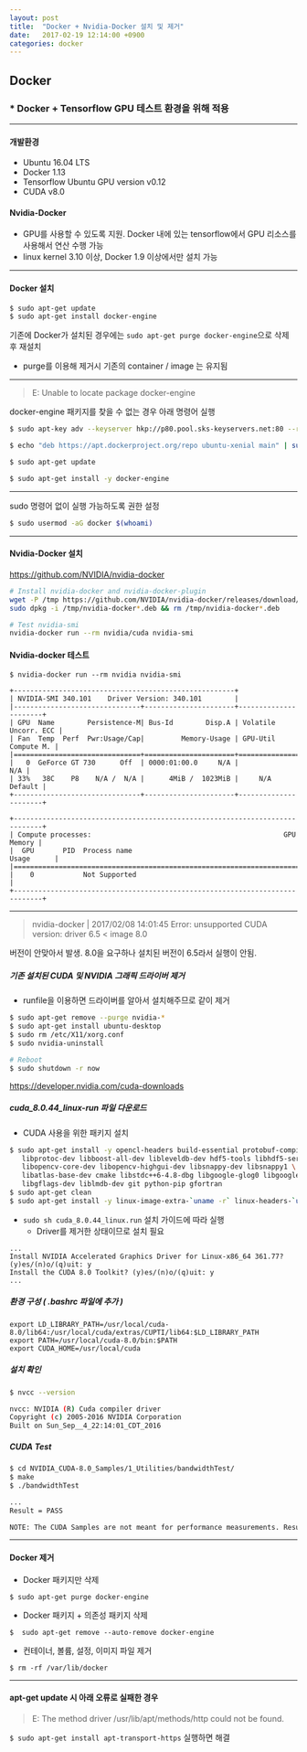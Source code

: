 ```yaml
---
layout: post
title:  "Docker + Nvidia-Docker 설치 및 제거"
date:   2017-02-19 12:14:00 +0900
categories: docker
---
```


## Docker

### * Docker + Tensorflow GPU 테스트 환경을 위해 적용
---

#### 개발환경
  - Ubuntu 16.04 LTS
  - Docker 1.13
  - Tensorflow Ubuntu GPU version v0.12
  - CUDA v8.0

#### Nvidia-Docker
  - GPU를 사용할 수 있도록 지원. Docker 내에 있는 tensorflow에서 GPU 리소스를 사용해서 연산 수행 가능
  - linux kernel 3.10 이상, Docker 1.9 이상에서만 설치 가능

---

#### Docker 설치

```sh
$ sudo apt-get update
$ sudo apt-get install docker-engine
```

기존에 Docker가 설치된 경우에는 `sudo apt-get purge docker-engine`으로 삭제 후 재설치
- purge를 이용해 제거시 기존의 container / image 는 유지됨

---
> E: Unable to locate package docker-engine

docker-engine 패키지를 찾을 수 없는 경우 아래 명령어 실행

```bash
$ sudo apt-key adv --keyserver hkp://p80.pool.sks-keyservers.net:80 --recv-keys 58118E89F3A912897C070ADBF76221572C52609D

$ echo "deb https://apt.dockerproject.org/repo ubuntu-xenial main" | sudo tee /etc/apt/sources.list.d/docker.list

$ sudo apt-get update

$ sudo apt-get install -y docker-engine
```
---

sudo 명령어 없이 실행 가능하도록 권한 설정

```bash
$ sudo usermod -aG docker $(whoami)
```
---

#### Nvidia-Docker 설치

https://github.com/NVIDIA/nvidia-docker

```bash
# Install nvidia-docker and nvidia-docker-plugin
wget -P /tmp https://github.com/NVIDIA/nvidia-docker/releases/download/v1.0.0/nvidia-docker_1.0.0-1_amd64.deb
sudo dpkg -i /tmp/nvidia-docker*.deb && rm /tmp/nvidia-docker*.deb

# Test nvidia-smi
nvidia-docker run --rm nvidia/cuda nvidia-smi
```

#### Nvidia-docker 테스트

```
$ nvidia-docker run --rm nvidia nvidia-smi

+------------------------------------------------------+
| NVIDIA-SMI 340.101    Driver Version: 340.101        |
|-------------------------------+----------------------+----------------------+
| GPU  Name        Persistence-M| Bus-Id        Disp.A | Volatile Uncorr. ECC |
| Fan  Temp  Perf  Pwr:Usage/Cap|         Memory-Usage | GPU-Util  Compute M. |
|===============================+======================+======================|
|   0  GeForce GT 730      Off  | 0000:01:00.0     N/A |                  N/A |
| 33%   38C    P8    N/A /  N/A |      4MiB /  1023MiB |     N/A      Default |
+-------------------------------+----------------------+----------------------+

+-----------------------------------------------------------------------------+
| Compute processes:                                               GPU Memory |
|  GPU       PID  Process name                                     Usage      |
|=============================================================================|
|    0            Not Supported                                               |
+-----------------------------------------------------------------------------+
```

---
> nvidia-docker | 2017/02/08 14:01:45 Error: unsupported CUDA version: driver 6.5 < image 8.0

버전이 안맞아서 발생. 8.0을 요구하나 설치된 버전이 6.5라서 실행이 안됨.

##### 기존 설치된 CUDA 및 NVIDIA 그래픽 드라이버 제거
- runfile을 이용하면 드라이버를 알아서 설치해주므로 같이 제거

```bash
$ sudo apt-get remove --purge nvidia-*
$ sudo apt-get install ubuntu-desktop
$ sudo rm /etc/X11/xorg.conf
$ sudo nvidia-uninstall

# Reboot
$ sudo shutdown -r now
```

https://developer.nvidia.com/cuda-downloads

##### cuda_8.0.44_linux-run 파일 다운로드
- CUDA 사용을 위한 패키지 설치

```bash
$ sudo apt-get install -y opencl-headers build-essential protobuf-compiler \
   libprotoc-dev libboost-all-dev libleveldb-dev hdf5-tools libhdf5-serial-dev \
   libopencv-core-dev libopencv-highgui-dev libsnappy-dev libsnappy1 \
   libatlas-base-dev cmake libstdc++6-4.8-dbg libgoogle-glog0 libgoogle-glog-dev \
   libgflags-dev liblmdb-dev git python-pip gfortran
$ sudo apt-get clean
$ sudo apt-get install -y linux-image-extra-`uname -r` linux-headers-`uname -r` linux-image-`uname -r`
```

* ```sudo sh cuda_8.0.44_linux.run``` 설치 가이드에 따라 실행
  - Driver를 제거한 상태이므로 설치 필요

```
...
Install NVIDIA Accelerated Graphics Driver for Linux-x86_64 361.77? (y)es/(n)o/(q)uit: y
Install the CUDA 8.0 Toolkit? (y)es/(n)o/(q)uit: y
...
```

##### 환경 구성 ( .bashrc 파일에 추가 )
```
export LD_LIBRARY_PATH=/usr/local/cuda-8.0/lib64:/usr/local/cuda/extras/CUPTI/lib64:$LD_LIBRARY_PATH
export PATH=/usr/local/cuda-8.0/bin:$PATH
export CUDA_HOME=/usr/local/cuda
```

##### 설치 확인
```bash
$ nvcc --version

nvcc: NVIDIA (R) Cuda compiler driver
Copyright (c) 2005-2016 NVIDIA Corporation
Built on Sun_Sep__4_22:14:01_CDT_2016
```

##### CUDA Test
```bash
$ cd NVIDIA_CUDA-8.0_Samples/1_Utilities/bandwidthTest/
$ make
$ ./bandwidthTest

...
Result = PASS

NOTE: The CUDA Samples are not meant for performance measurements. Results may vary when GPU Boost is enabled.
```

---

#### Docker 제거
- Docker 패키지만 삭제

```
$ sudo apt-get purge docker-engine
```

- Docker 패키지 + 의존성 패키지 삭제

```
$  sudo apt-get remove --auto-remove docker-engine
```

- 컨테이너, 볼륨, 설정, 이미지 파일 제거

```
$ rm -rf /var/lib/docker
```

---

#### apt-get update 시 아래 오류로 실패한 경우

> E: The method driver /usr/lib/apt/methods/http could not be found.

```$ sudo apt-get install apt-transport-https``` 실행하면 해결
